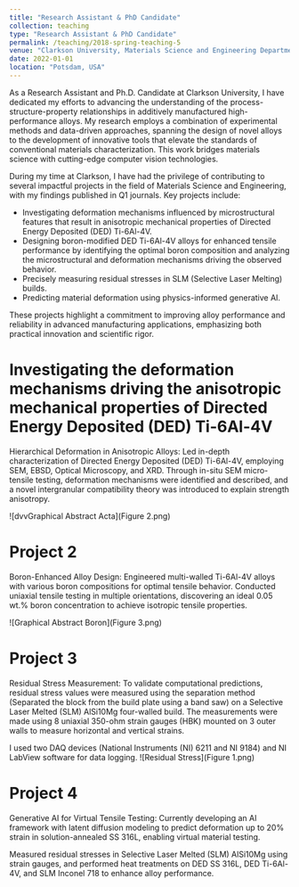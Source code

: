 ```yaml
---
title: "Research Assistant & PhD Candidate"
collection: teaching
type: "Research Assistant & PhD Candidate"
permalink: /teaching/2018-spring-teaching-5
venue: "Clarkson University, Materials Science and Engineering Department"
date: 2022-01-01
location: "Potsdam, USA"
---
```


As a Research Assistant and Ph.D. Candidate at Clarkson University, I have dedicated my efforts to advancing the understanding of the process-structure-property relationships in additively manufactured high-performance alloys. My research employs a combination of experimental methods and data-driven approaches, spanning the design of novel alloys to the development of innovative tools that elevate the standards of conventional materials characterization. This work bridges materials science with cutting-edge computer vision technologies.

During my time at Clarkson, I have had the privilege of contributing to several impactful projects in the field of Materials Science and Engineering, with my findings published in Q1 journals. Key projects include:

 - Investigating deformation mechanisms influenced by microstructural features that result in anisotropic mechanical properties of Directed Energy Deposited (DED) Ti-6Al-4V.
 - Designing boron-modified DED Ti-6Al-4V alloys for enhanced tensile performance by identifying the optimal boron composition and analyzing the microstructural and deformation mechanisms driving the observed behavior.
 - Precisely measuring residual stresses in SLM (Selective Laser Melting) builds.
 - Predicting material deformation using physics-informed generative AI.
 
These projects highlight a commitment to improving alloy performance and reliability in advanced manufacturing applications, emphasizing both practical innovation and scientific rigor.

Investigating the deformation mechanisms driving the anisotropic mechanical properties of Directed Energy Deposited (DED) Ti-6Al-4V
======
Hierarchical Deformation in Anisotropic Alloys: Led in-depth characterization of Directed Energy Deposited (DED) Ti-6Al-4V, employing SEM, EBSD, Optical Microscopy, and XRD. Through in-situ SEM micro-tensile testing, deformation mechanisms were identified and described, and a novel intergranular compatibility theory was introduced to explain strength anisotropy.

![dvvGraphical Abstract Acta](Figure 2.png)

Project 2
======
Boron-Enhanced Alloy Design: Engineered multi-walled Ti-6Al-4V alloys with various boron compositions for optimal tensile behavior. Conducted uniaxial tensile testing in multiple orientations, discovering an ideal 0.05 wt.% boron concentration to achieve isotropic tensile properties.

![Graphical Abstract Boron](Figure 3.png)

Project 3
======

Residual Stress Measurement: To validate computational predictions, residual stress values were measured using the separation method (Separated the block from the build plate using a band saw) on a Selective Laser Melted (SLM) AlSi10Mg four-walled build. The measurements were made using 8 uniaxial 350-ohm strain gauges (HBK) mounted on 3 outer walls to measure horizontal and vertical strains.

I used two DAQ devices (National Instruments (NI) 6211 and NI 9184) and NI LabView software for data logging.
![Residual Stress](Figure 1.png)


Project 4
======
Generative AI for Virtual Tensile Testing: Currently developing an AI framework with latent diffusion modeling to predict deformation up to 20% strain in solution-annealed SS 316L, enabling virtual material testing.

Measured residual stresses in Selective Laser Melted (SLM) AlSi10Mg using strain gauges, and performed heat treatments on DED SS 316L, DED Ti-6Al-4V, and SLM Inconel 718 to enhance alloy performance.
